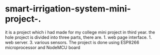 # smart-irrigation-system-mini-project-.
it is a project which i had made for my college mini project in third year.
the hole project is divided into three parts,
there are. 1. web page interface.
           1. web server.
           3. various sensors.
The project is done using ESP8266 microprocessor and NodeMCU board 
